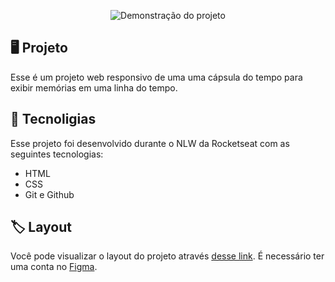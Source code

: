 <p align="center">
  <img scr=".github/preview.png" alt="Demonstração do projeto">
</p>

## 🖥️ Projeto
Esse é um projeto web responsivo de uma uma cápsula do tempo para exibir memórias em uma linha do tempo.

## 🚀 Tecnoligias
Esse projeto foi desenvolvido durante o NLW da Rocketseat com as seguintes tecnologias:

- HTML
- CSS
- Git e Github

## 🏷️ Layout
Você pode visualizar o layout do projeto através
[desse link](https://www.figma.com/file/wNfP4p4IPmGJ8wajSOd9hs/C%C3%A1psula-do-tempo-%E2%80%A2-Trilha-Explorer-(Community)?type=design&node-id=0%3A1&t=yxBd8zh5uOqZpWJm-1).
É necessário ter uma conta no [Figma](https://www.figma.com).